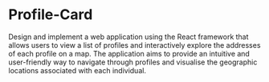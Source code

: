 # Profile-Card
Design and implement a web application using the React framework that allows users to view a list of profiles and interactively explore the addresses of each profile on a map. The application aims to provide an intuitive and user-friendly way to navigate through profiles and visualise the geographic locations associated with each individual.
